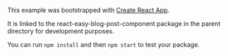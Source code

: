 This example was bootstrapped with [Create React App](https://github.com/facebook/create-react-app).

It is linked to the react-easy-blog-post-component package in the parent directory for development purposes.

You can run `npm install` and then `npm start` to test your package.
